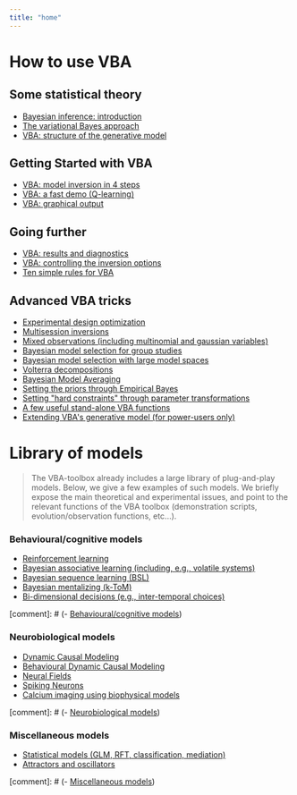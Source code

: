 ```yaml
---
title: "home"
---
```


# How to use VBA

## Some statistical theory

- [Bayesian inference: introduction](Bayesian-modelling-introduction)
- [The variational Bayes approach](The-variational-Bayesian-approach)
- [VBA: structure of the generative model](Structure-of-VBA's-generative-model)

## Getting Started with VBA

- [VBA: model inversion in 4 steps](VBA-model-inversion-in-4-steps)
- [VBA: a fast demo (Q-learning)](Fast-demo-Q-learning-model)
- [VBA: graphical output](VBA-graphical-output)

## Going further

- [VBA: results and diagnostics](VBA-output-structure)
- [VBA: controlling the inversion options](Controlling-the-inversion-using-VBA-options)
- [Ten simple rules for VBA](10-simple-rules)


## Advanced VBA tricks

- [Experimental design optimization](Optimizing-the-experimental-design)
- [Multisession inversions](Multisession)
- [Mixed observations (including multinomial and gaussian variables)](Multisources)
- [Bayesian model selection for group studies](BMS-for-group-studies)
- [Bayesian model selection with large model spaces](Comparing-large-spaces-of-models)
- [Volterra decompositions](Volterra-decomposition)
- [Bayesian Model Averaging](VBA-BMA)
- [Setting the priors through Empirical Bayes](VBA-MFX)
- [Setting "hard constraints" through parameter transformations](param-transform)
- [A few useful stand-alone VBA functions](a-few-VBA-functions)
- [Extending VBA's generative model (for power-users only)](generativeModels)


# Library of models

> The VBA-toolbox already includes a large library of plug-and-play models. Below, we give a few examples of such models. We briefly expose the main theoretical and experimental issues, and point to the relevant functions of the VBA toolbox (demonstration scripts, evolution/observation functions, etc...).

### Behavioural/cognitive models

- [Reinforcement learning](Reinforcement-learning)
- [Bayesian associative learning (including, e.g., volatile systems)](bayesian-learning)
- [Bayesian sequence learning (BSL)](BSL)
- [Bayesian mentalizing (k-ToM)](ktom)
- [Bi-dimensional decisions (e.g., inter-temporal choices)](intertemporal-choice)


[comment]: # (- [Behavioural/cognitive models](Behavioural-cognitive-models))

### Neurobiological models

- [Dynamic Causal Modeling](dcm)
- [Behavioural Dynamic Causal Modeling](behavioural-DCM)
- [Neural Fields](neural-fields)
- [Spiking Neurons](spiking-neuron)
- [Calcium imaging using biophysical models](CaBBI)

[comment]: # (- [Neurobiological models](Neurobiological-models))

### Miscellaneous models

- [Statistical models (GLM, RFT, classification, mediation)](statistical-models)
- [Attractors and oscillators](Dynamical-models)


[comment]: # (- [Miscellaneous models](Miscellaneous-models))
